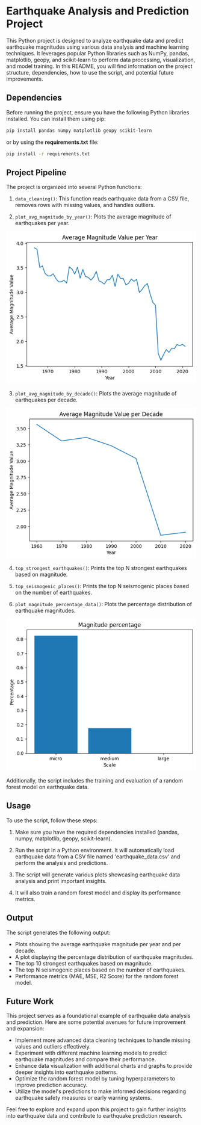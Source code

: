 # Earthquake Analysis and Prediction Project

This Python project is designed to analyze earthquake data and predict earthquake magnitudes using various data analysis and machine learning techniques. It leverages popular Python libraries such as NumPy, pandas, matplotlib, geopy, and scikit-learn to perform data processing, visualization, and model training. In this README, you will find information on the project structure, dependencies, how to use the script, and potential future improvements.

## Dependencies

Before running the project, ensure you have the following Python libraries installed. You can install them using pip:

```bash
pip install pandas numpy matplotlib geopy scikit-learn
```
or by using the __requirements.txt__ file:

```bash
pip install -r requirements.txt
```

## Project Pipeline

The project is organized into several Python functions:

1. `data_cleaning()`: This function reads earthquake data from a CSV file, removes rows with missing values, and handles outliers.

2. `plot_avg_magnitude_by_year()`: Plots the average magnitude of earthquakes per year.

![Average Magnitude by Year](images/avg_mag_year.png)

3. `plot_avg_magnitude_by_decade()`: Plots the average magnitude of earthquakes per decade.


![Average Magnitude by Decade](images/avg_mag_dec.png)


4. `top_strongest_earthquakes()`: Prints the top N strongest earthquakes based on magnitude.

5. `top_seismogenic_places()`: Prints the top N seismogenic places based on the number of earthquakes.

6. `plot_magnitude_percentage_data()`: Plots the percentage distribution of earthquake magnitudes.

![Magnitude Percentage Distribution](images/mag_percentage.png)

Additionally, the script includes the training and evaluation of a random forest model on earthquake data.

## Usage

To use the script, follow these steps:

1. Make sure you have the required dependencies installed (pandas, numpy, matplotlib, geopy, scikit-learn).

2. Run the script in a Python environment. It will automatically load earthquake data from a CSV file named 'earthquake_data.csv' and perform the analysis and predictions.

3. The script will generate various plots showcasing earthquake data analysis and print important insights.

4. It will also train a random forest model and display its performance metrics.

## Output

The script generates the following output:

- Plots showing the average earthquake magnitude per year and per decade.
- A plot displaying the percentage distribution of earthquake magnitudes.
- The top 10 strongest earthquakes based on magnitude.
- The top N seismogenic places based on the number of earthquakes.
- Performance metrics (MAE, MSE, R2 Score) for the random forest model.

## Future Work

This project serves as a foundational example of earthquake data analysis and prediction. Here are some potential avenues for future improvement and expansion:

- Implement more advanced data cleaning techniques to handle missing values and outliers effectively.
- Experiment with different machine learning models to predict earthquake magnitudes and compare their performance.
- Enhance data visualization with additional charts and graphs to provide deeper insights into earthquake patterns.
- Optimize the random forest model by tuning hyperparameters to improve prediction accuracy.
- Utilize the model's predictions to make informed decisions regarding earthquake safety measures or early warning systems.

Feel free to explore and expand upon this project to gain further insights into earthquake data and contribute to earthquake prediction research.
